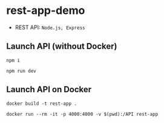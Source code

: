 # rest-app-demo

* REST API: `Node.js, Express`

## Launch API (without Docker)

`npm i`

`npm run dev`

## Launch API on Docker

`docker build -t rest-app .`

`docker run --rm -it -p 4000:4000 -v $(pwd):/API rest-app`
